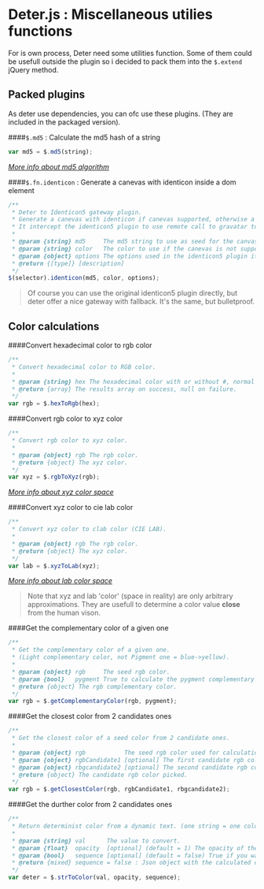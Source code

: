 Deter.js : Miscellaneous utilies functions
==========================================

For is own process, Deter need some utilities function. Some of them could be usefull outside the plugin so i decided to pack them into the `$.extend` jQuery method.

Packed plugins
--------------

As deter use dependencies, you can ofc use these plugins. (They are included in the packaged version).

####`$.md5` : Calculate the md5 hash of a string

```javascript
var md5 = $.md5(string);
```

*[More info about md5 algorithm](http://en.wikipedia.org/wiki/MD5)*

####`$.fn.identicon` : Generate a canevas with identicon inside a dom element

```javascript
/**
 * Deter to Identicon5 gateway plugin.
 * Generate a canevas with identicon if canevas supported, otherwise a determinist background color.
 * It intercept the identicon5 plugin to use remote call to gravatar to stay 100% client side.
 *
 * @param {string} md5     The md5 string to use as seed for the canvas. If md5 = null, the canevas will be suppressed (usefull to come back to the initial state).
 * @param {string} color   The color to use if the canevas is not supported (for old browsers).
 * @param {object} options The options used in the identicon5 plugin itself.
 * @return {[type]} [description]
 */
$(selector).identicon(md5, color, options);
```

> Of course you can use the original identicon5 plugin directly, but deter offer a nice gateway with fallback. It's the same, but bulletproof.

Color calculations
------------------

####Convert hexadecimal color to rgb color

```javascript
/**
 * Convert hexadecimal color to RGB color.
 *
 * @param {string} hex The hexadecimal color with or without #, normal (#ddeeff) or combined (#def) format.
 * @return {array} The results array on success, null on failure.
 */
var rgb = $.hexToRgb(hex);
```

####Convert rgb color to xyz color

```javascript
/**
 * Convert rgb color to xyz color.
 *
 * @param {object} rgb The rgb color.
 * @return {object} The xyz color.
 */
var xyz = $.rgbToXyz(rgb);
```

*[More info about xyz color space](http://en.wikipedia.org/wiki/CIE_1931_color_space)*

####Convert xyz color to cie lab color

```javascript
/**
 * Convert xyz color to clab color (CIE LAB).
 *
 * @param {object} rgb The rgb color.
 * @return {object} The xyz color.
 */
var lab = $.xyzToLab(xyz);
```
*[More info about lab color space](http://en.wikipedia.org/wiki/Lab_color_space)*

> Note that xyz and lab 'color' (space in reality) are only arbitrary approximations. They are usefull to determine a color value **close** from the human vison.

####Get the complementary color of a given one

```javascript
/**
 * Get the complementary color of a given one.
 * (Light complementary color, not Pigment one = blue->yellow).
 *
 * @param {object} rgb     The seed rgb color.
 * @param {bool}   pygment True to calculate the pygment complementary color, false to calculate the light one.
 * @return {object} The rgb complementary color.
 */
var rgb = $.getComplementaryColor(rgb, pygment);
```

####Get the closest color from 2 candidates ones

```javascript
/**
 * Get the closest color of a seed color from 2 candidate ones.
 *
 * @param {object} rgb           The seed rgb color used for calculations.
 * @param {object} rgbCandidate1 [optional] The first candidate rgb color (default = black).
 * @param {object} rbgcandidate2 [optional] The second candidate rgb color (default = white).
 * @return {object} The candidate rgb color picked.
 */
var rgb = $.getClosestColor(rgb, rgbCandidate1, rbgcandidate2);
```

####Get the durther color from 2 candidates ones

```javascript
/**
 * Return determinist color from a dynamic text. (one string = one color, always the same one).
 *
 * @param {string} val      The value to convert.
 * @param {float}  opacity  [optional] (default = 1) The opacity of the color wished. Only relevant with rgba results.
 * @param {bool}   sequence [optional] (default = false) True if you want to get a full sequence of all the md5 letter by letter, false for just the final result.
 * @return {mixed} sequence = false : Json object with the calculated determinist values : {md5, hexRaw, hex, rgbRaw, rgb, rgbaRaw, rgba}, sequence = true : an array of the json objects sequence.
 */
var deter = $.strToColor(val, opacity, sequence);
```